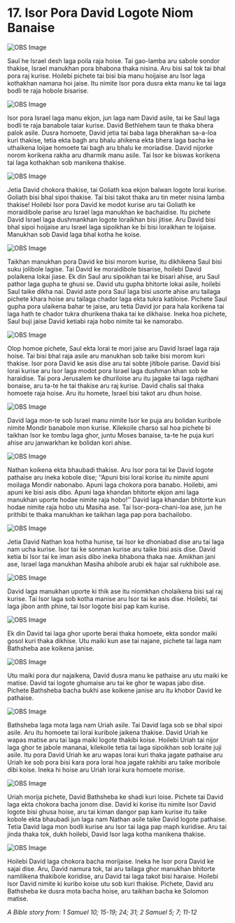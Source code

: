 # 17. Isor Pora David Logote Niom Banaise

![OBS Image](https://cdn.door43.org/obs/jpg/360px/obs-en-17-01.jpg)

Saul he Israel desh laga poila raja hoise. Tai gao-lamba aru sabole sondor thakise, Israel manukhan pora bhabona thaka nisina. Aru bisi sal tok tai bhal pora raj kurise. Hoilebi pichete tai bisi bia manu hoijaise aru Isor laga kothakhan namana hoi jaise. Itu nimite Isor pora dusra ekta manu ke tai laga bodli te raja hobole bisarise. 

![OBS Image](https://cdn.door43.org/obs/jpg/360px/obs-en-17-02.jpg)

Isor pora Israel laga manu ekjon, jun laga nam David asile, tai ke Saul laga bodli te raja banabole taiar kurise. David Bethlehem taun te thaka bhera palok asile.  Dusra homoete, David jetia tai baba laga bherakhan sa-a-loa kuri thakise, tetia ekta bagh aru bhalu ahikena ekta bhera laga bacha ke uthaikena loijae homoete tai bagh aru bhalu ke moriadise. David nijorke norom korikena rakha aru dharmik manu asile. Tai Isor ke biswas korikena tai laga kothakhan sob manikena thakise.

![OBS Image](https://cdn.door43.org/obs/jpg/360px/obs-en-17-03.jpg)

Jetia David chokora thakise, tai Goliath koa ekjon balwan logote lorai kurise. Goliath bisi bhal sipoi thakise. Tai bisi takot thaka aru tin meter nisina lamba thakise! Hoilebi Isor pora David ke modot kurise aru tai Goliath ke moraidibole parise aru Israel laga manukhan ke bachaidise.  Itu pichete David Israel laga dushmankhan logote loraikhan bisi jitise. Aru David bisi bhal sipoi hoijaise aru Israel laga sipoikhan ke bi bisi loraikhan te loijaise. Manukhan sob David laga bhal kotha he koise.  

![OBS Image](https://cdn.door43.org/obs/jpg/360px/obs-en-17-04.jpg)

Taikhan manukhan pora David ke bisi morom kurise, itu dikhikena Saul bisi suku jolibole lagise.  Tai David ke moraidibole bisarise, hoilebi David polaikena lokai jiase.  Ek din Saul aru sipoikhan tai ke bisari ahise, aru Saul pathor laga gupha te ghusi se. David utu gupha bhitorte lokai asile, hoilebi Saul taike dikha nai.  David aste pora Saul laga bisi usorte ahise aru tailaga pichete khara hoise aru tailaga chador laga ekta tukra katiloise. Pichete Saul gupha pora ulaikena bahar te jaise, aru tetia David jor para hala korikena tai laga hath te chador tukra dhurikena thaka tai ke dikhaise.  Ineka hoa pichete, Saul buji jaise David ketiabi raja hobo nimite tai ke namorabo. 

![OBS Image](https://cdn.door43.org/obs/jpg/360px/obs-en-17-05.jpg)

Olop homoe pichete, Saul ekta lorai te mori jaise aru David Israel laga raja hoise. Tai bisi bhal raja asile aru manukhan sob taike bisi morom kuri thakise.  Isor pora David ke asis dise aru tai sobte jitibole parise.  David bisi lorai kurise aru Isor laga modot pora Israel laga dushman khan sob ke haraidise. Tai pora Jerusalem ke dhuriloise aru itu jagake tai laga rajdhani bonaise, aru ta-te he tai thakise aru raj kurise. David chalis sal thaka homoete raja hoise.   Aru itu homete, Israel bisi takot aru dhun hoise.  

![OBS Image](https://cdn.door43.org/obs/jpg/360px/obs-en-17-06.jpg)

David laga mon-te sob Israel manu nimite Isor ke puja aru bolidan kuribole nimite Mondir banabole mon kurise. Kilekoile charso sal hoa pichete bi taikhan Isor ke tombu laga ghor, juntu Moses banaise, ta-te he puja kuri ahise aru janwarkhan ke bolidan kori ahise. 

![OBS Image](https://cdn.door43.org/obs/jpg/360px/obs-en-17-07.jpg)

Nathan koikena ekta bhaubadi thakise. Aru Isor pora tai ke David logote pathaise aru ineka kobole dise; ‘‘Apuni bisi lorai korise itu nimite apuni moilaga Mondir nabonabo. Apuni laga chokora pora banabo. Hoilebi, ami apuni ke bisi asis dibo. Apuni laga khandan bhitorte ekjon ami laga manukhan uporte hodae nimite raja hobo!’’ David laga khandan bhitorte kun hodae nimite raja hobo utu Masiha ase. Tai Isor-pora-chani-loa ase, jun he prithibi te thaka manukhan ke taikhan laga pap pora bachailobo. 

![OBS Image](https://cdn.door43.org/obs/jpg/360px/obs-en-17-08.jpg)

Jetia David Nathan koa hotha hunise, tai Isor ke dhoniabad dise aru tai laga nam ucha kurise. Isor tai ke sonman kurise aru taike bisi asis dise. David ketia bi Isor tai ke iman asis dibo ineka bhabona thaka nae. Amikhan jani ase, Israel laga manukhan Masiha ahibole arubi ek hajar sal rukhibole ase. 

![OBS Image](https://cdn.door43.org/obs/jpg/360px/obs-en-17-09.jpg)

David laga manukhan uporte ki thik ase itu niomkhan cholaikena bisi sal raj kurise. Tai Isor laga sob kotha manise aru Isor tai ke asis dise. Hoilebi, tai laga jibon anth phine, tai Isor logote bisi pap kam kurise. 

![OBS Image](https://cdn.door43.org/obs/jpg/360px/obs-en-17-10.jpg)

Ek din David tai laga ghor uporte berai thaka homoete, ekta sondor maiki gosol kuri thaka dikhise. Utu maiki kun ase tai najane, pichete tai laga nam Bathsheba ase koikena janise. 

![OBS Image](https://cdn.door43.org/obs/jpg/360px/obs-en-17-11.jpg)

Utu maiki pora dur najaikena, David dusra manu ke pathaise aru utu maiki ke matise. David tai logote ghumaise aru tai ke ghor te wapas jabo dise. Pichete Bathsheba bacha bukhi ase koikene janise aru itu khobor David ke pathaise. 

![OBS Image](https://cdn.door43.org/obs/jpg/360px/obs-en-17-12.jpg)

Bathsheba laga mota laga nam Uriah asile. Tai David laga sob se bhal sipoi asile. Aru itu homoete tai lorai kuribole jaikena thakise. David Uriah ke wapas matise aru tai laga maiki logote thakibi koise.  Hoilebi Uriah tai nijor laga ghor te jabole mananai, kilekoile tetia tai laga sipoikhan sob loraite juji asile. Itu pora David Uriah ke aru wapas lorai kuri thaka jagate pathaise aru Uriah ke sob pora bisi kara pora lorai hoa jagate rakhibi aru taike moribole dibi koise. Ineka hi hoise aru Uriah lorai kura homoete morise. 

![OBS Image](https://cdn.door43.org/obs/jpg/360px/obs-en-17-13.jpg)

Uriah morija pichete, David Bathsheba ke shadi kuri loise. Pichete tai David laga ekta chokora bacha jonom dise. David ki korise itu nimite Isor David logote bisi ghusa hoise, aru tai kiman dangor pap kam kurise itu taike kobole ekta bhaubadi jun laga nam Nathan asile taike David logote pathaise. Tetia David laga mon bodli kurise aru Isor tai laga pap maph kuridise.  Aru tai jinda thaka tok, dukh hoilebi, David Isor laga kotha manikena thakise. 

![OBS Image](https://cdn.door43.org/obs/jpg/360px/obs-en-17-14.jpg)

Hoilebi David laga chokora bacha morijaise.  Ineka he Isor pora David ke sajai dise. Aru, David namura tok, tai aru tailaga ghor manukhan bhitorte namilikena thakibole koridise, aru David tai laga takot bisi haraise. Hoilebi Isor David nimite ki kuribo koise utu sob kuri thakise. Pichete, David aru Bathsheba ke dusra mota bacha hoise, aru taikhan bacha ke Solomon matise. 

_A Bible story from: 1 Samuel 10; 15-19; 24; 31; 2 Samuel 5; 7; 11-12_

